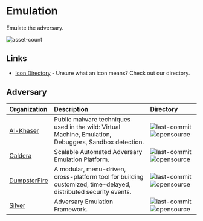 # Emulation

Emulate the adversary.

![asset-count](https://img.shields.io/badge/Tools%20%26%20Resources%20Availalbe-4-947cb0?style=for-the-badge)

## Links <!-- {docsify-ignore} -->

- [Icon Directory](../ICONS.md) - Unsure what an icon means? Check out our directory.

## Adversary

| Organization | Description | Directory |
| :--- | :--- | :--- |
| [Al-Khaser](https://github.com/LordNoteworthy/al-khaser) | Public malware techniques used in the wild: Virtual Machine, Emulation, Debuggers, Sandbox detection. | ![last-commit](https://img.shields.io/github/last-commit/LordNoteworthy/al-khaser?color=947cb0&style=flat-square) ![opensource](https://raw.githubusercontent.com/InfosecHouse/InfosecHouse/main/docs/icons/opensource.png) |
| [Caldera](https://github.com/mitre/caldera) | Scalable Automated Adversary Emulation Platform. | ![last-commit](https://img.shields.io/github/last-commit/mitre/caldera?color=947cb0&style=flat-square) ![opensource](https://raw.githubusercontent.com/InfosecHouse/InfosecHouse/main/docs/icons/opensource.png) |
| [DumpsterFire](https://github.com/TryCatchHCF/DumpsterFire) | A modular, menu-driven, cross-platform tool for building customized, time-delayed, distributed security events. | ![last-commit](https://img.shields.io/github/last-commit/TryCatchHCF/DumpsterFire?color=947cb0&style=flat-square) ![opensource](https://raw.githubusercontent.com/InfosecHouse/InfosecHouse/main/docs/icons/opensource.png) |
| [Silver](https://github.com/BishopFox/sliver) | Adversary Emulation Framework. | ![last-commit](https://img.shields.io/github/last-commit/BishopFox/sliver?color=947cb0&style=flat-square) ![opensource](https://raw.githubusercontent.com/InfosecHouse/InfosecHouse/main/docs/icons/opensource.png) |

